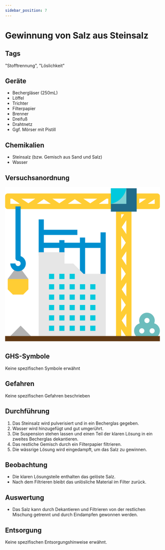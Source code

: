 ```yaml
---
sidebar_position: 7
---
```


# Gewinnung von Salz aus Steinsalz

## Tags

"Stofftrennung", "Löslichkeit"

## Geräte

- Bechergläser (250mL)
- Löffel
- Trichter
- Filterpapier
- Brenner
- Dreifuß
- Drahtnetz
- Ggf. Mörser mit Pistill

## Chemikalien

- Steinsalz (bzw. Gemisch aus Sand und Salz)
- Wasser

## Versuchsanordnung

![Versuchsanordnung](../assets/img/construction.svg)

## GHS-Symbole

Keine spezifischen Symbole erwähnt

## Gefahren

Keine spezifischen Gefahren beschrieben

## Durchführung

1. Das Steinsalz wird pulverisiert und in ein Becherglas gegeben.
2. Wasser wird hinzugefügt und gut umgerührt.
3. Die Suspension stehen lassen und einen Teil der klaren Lösung in ein zweites
   Becherglas dekantieren.
4. Das restliche Gemisch durch ein Filterpapier filtrieren.
5. Die wässrige Lösung wird eingedampft, um das Salz zu gewinnen.

## Beobachtung

- Die klaren Lösungsteile enthalten das gelöste Salz.
- Nach dem Filtrieren bleibt das unlösliche Material im Filter zurück.

## Auswertung

- Das Salz kann durch Dekantieren und Filtrieren von der restlichen Mischung
  getrennt und durch Eindampfen gewonnen werden.

## Entsorgung

Keine spezifischen Entsorgungshinweise erwähnt.
